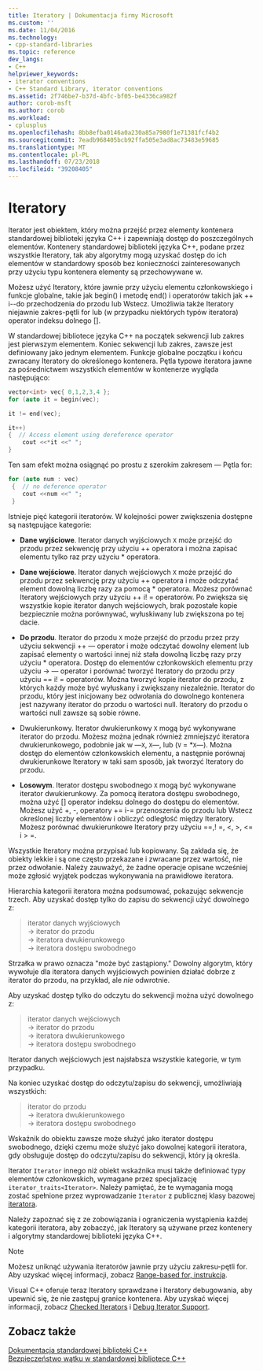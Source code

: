 ```yaml
---
title: Iteratory | Dokumentacja firmy Microsoft
ms.custom: ''
ms.date: 11/04/2016
ms.technology:
- cpp-standard-libraries
ms.topic: reference
dev_langs:
- C++
helpviewer_keywords:
- iterator conventions
- C++ Standard Library, iterator conventions
ms.assetid: 2f746be7-b37d-4bfc-bf05-be4336ca982f
author: corob-msft
ms.author: corob
ms.workload:
- cplusplus
ms.openlocfilehash: 8bb8efba0146a0a230a85a7980f1e71381fcf4b2
ms.sourcegitcommit: 7eadb968405bcb92ffa505e3ad8ac73483e59685
ms.translationtype: MT
ms.contentlocale: pl-PL
ms.lasthandoff: 07/23/2018
ms.locfileid: "39208405"
---
```

# <a name="iterators"></a>Iteratory

Iterator jest obiektem, który można przejść przez elementy kontenera standardowej biblioteki języka C++ i zapewniają dostęp do poszczególnych elementów. Kontenery standardowej biblioteki języka C++, podane przez wszystkie Iteratory, tak aby algorytmy mogą uzyskać dostęp do ich elementów w standardowy sposób bez konieczności zainteresowanych przy użyciu typu kontenera elementy są przechowywane w.

Możesz użyć Iteratory, które jawnie przy użyciu elementu członkowskiego i funkcje globalne, takie jak begin() i metodę end() i operatorów takich jak ++ i--do przechodzenia do przodu lub Wstecz. Umożliwia także Iteratory niejawnie zakres-pętli for lub (w przypadku niektórych typów iteratora) operator indeksu dolnego [].

W standardowej bibliotece języka C++ na początek sekwencji lub zakres jest pierwszym elementem. Koniec sekwencji lub zakres, zawsze jest definiowany jako jednym elementem. Funkcje globalne początku i końcu zwracany Iteratory do określonego kontenera. Pętla typowe iteratora jawne za pośrednictwem wszystkich elementów w kontenerze wygląda następująco:

```cpp
vector<int> vec{ 0,1,2,3,4 };
for (auto it = begin(vec);

it != end(vec);

it++)
{  // Access element using dereference operator
    cout <<*it <<" ";
}
```

Ten sam efekt można osiągnąć po prostu z szerokim zakresem — Pętla for:

```cpp
for (auto num : vec)
 {  // no deference operator
    cout <<num <<" ";
 }
```

Istnieje pięć kategorii iteratorów. W kolejności power zwiększenia dostępne są następujące kategorie:

- **Dane wyjściowe**. Iterator danych wyjściowych `X` może przejść do przodu przez sekwencję przy użyciu ++ operatora i można zapisać elementu tylko raz przy użyciu \* operatora.

- **Dane wejściowe**. Iterator danych wejściowych `X` może przejść do przodu przez sekwencję przy użyciu ++ operatora i może odczytać element dowolną liczbę razy za pomocą \* operatora. Możesz porównać Iteratory wejściowych przy użyciu ++ i! = operatorów. Po zwiększa się wszystkie kopie iterator danych wejściowych, brak pozostałe kopie bezpiecznie można porównywać, wyłuskiwany lub zwiększona po tej dacie.

- **Do przodu**. Iterator do przodu `X` może przejść do przodu przez przy użyciu sekwencji ++ — operator i może odczytać dowolny element lub zapisać elementy o wartości innej niż stała dowolną liczbę razy przy użyciu \* operatora. Dostęp do elementów członkowskich elementu przy użyciu -> — operator i porównać tworzyć Iteratory do przodu przy użyciu == i! = operatorów. Można tworzyć kopie iterator do przodu, z których każdy może być wyłuskany i zwiększany niezależnie. Iterator do przodu, który jest inicjowany bez odwołania do dowolnego kontenera jest nazywany iterator do przodu o wartości null. Iteratory do przodu o wartości null zawsze są sobie równe.

- Dwukierunkowy. Iterator dwukierunkowy `X` mogą być wykonywane iterator do przodu. Możesz można jednak również zmniejszyć iteratora dwukierunkowego, podobnie jak w —`X`, `X`—, lub (`V` = \*`X`—). Można dostęp do elementów członkowskich elementu, a następnie porównaj dwukierunkowe Iteratory w taki sam sposób, jak tworzyć Iteratory do przodu.

- **Losowym**. Iterator dostępu swobodnego `X` mogą być wykonywane iterator dwukierunkowy. Za pomocą iteratora dostępu swobodnego, można użyć [] operator indeksu dolnego do dostępu do elementów. Możesz użyć +, -, operatory += i-= przenoszenia do przodu lub Wstecz określonej liczby elementów i obliczyć odległość między Iteratory. Możesz porównać dwukierunkowe Iteratory przy użyciu ==,! =, \<, >, \<= i > =.

Wszystkie Iteratory można przypisać lub kopiowany. Są zakłada się, że obiekty lekkie i są one często przekazane i zwracane przez wartość, nie przez odwołanie. Należy zauważyć, że żadne operacje opisane wcześniej może zgłosić wyjątek podczas wykonywania na prawidłowe iteratora.

Hierarchia kategorii iteratora można podsumować, pokazując sekwencje trzech. Aby uzyskać dostęp tylko do zapisu do sekwencji użyć dowolnego z:

> iterator danych wyjściowych<br/>
> -> iterator do przodu<br/>
> -> iteratora dwukierunkowego<br/>
> -> iteratora dostępu swobodnego<br/>

Strzałka w prawo oznacza "może być zastąpiony." Dowolny algorytm, który wywołuje dla iteratora danych wyjściowych powinien działać dobrze z iterator do przodu, na przykład, ale *nie* odwrotnie.

Aby uzyskać dostęp tylko do odczytu do sekwencji można użyć dowolnego z:

> iterator danych wejściowych<br/>
> -> iterator do przodu<br/>
> -> iteratora dwukierunkowego<br/>
> -> iteratora dostępu swobodnego<br/>

Iterator danych wejściowych jest najsłabsza wszystkie kategorie, w tym przypadku.

Na koniec uzyskać dostęp do odczytu/zapisu do sekwencji, umożliwiają wszystkich:

> iterator do przodu<br/>
> -> iteratora dwukierunkowego<br/>
> -> iteratora dostępu swobodnego<br/>

Wskaźnik do obiektu zawsze może służyć jako iterator dostępu swobodnego, dzięki czemu może służyć jako dowolnej kategorii iteratora, gdy obsługuje dostęp do odczytu/zapisu do sekwencji, który ją określa.

Iterator `Iterator` innego niż obiekt wskaźnika musi także definiować typy elementów członkowskich, wymagane przez specjalizację `iterator_traits<Iterator>`. Należy pamiętać, że te wymagania mogą zostać spełnione przez wyprowadzanie `Iterator` z publicznej klasy bazowej [iteratora](../standard-library/iterator-struct.md).

Należy zapoznać się z ze zobowiązania i ograniczenia wystąpienia każdej kategorii iteratora, aby zobaczyć, jak Iteratory są używane przez kontenery i algorytmy standardowej biblioteki języka C++.

> [!NOTE]
> Możesz uniknąć używania iteratorów jawnie przy użyciu zakresu-pętli for. Aby uzyskać więcej informacji, zobacz [Range-based for, instrukcja](../cpp/range-based-for-statement-cpp.md).

Visual C++ oferuje teraz Iteratory sprawdzane i Iteratory debugowania, aby upewnić się, że nie zastępuj granice kontenera. Aby uzyskać więcej informacji, zobacz [Checked Iterators](../standard-library/checked-iterators.md) i [Debug Iterator Support](../standard-library/debug-iterator-support.md).

## <a name="see-also"></a>Zobacz także

[Dokumentacja standardowej biblioteki C++](../standard-library/cpp-standard-library-reference.md)<br/>
[Bezpieczeństwo wątku w standardowej bibliotece C++](../standard-library/thread-safety-in-the-cpp-standard-library.md)<br/>
